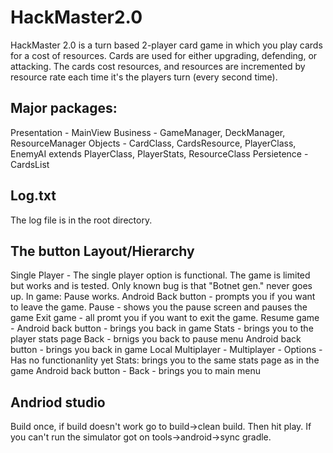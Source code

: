 # HackMaster2.0

HackMaster 2.0 is a turn based 2-player card game in which you play cards for a cost of resources. Cards are used for either upgrading, defending, or attacking. The cards cost resources, and resources are incremented by resource rate each time it's the players turn (every second time). 

## Major packages: 
  Presentation - MainView 
  Business - GameManager, DeckManager, ResourceManager
  Objects - CardClass, CardsResource, PlayerClass, EnemyAI extends PlayerClass, PlayerStats, ResourceClass
  Persietence - CardsList
  

## Log.txt
The log file is in the root directory.


## The button Layout/Hierarchy

Single Player - The single player option is functional. The game is limited but works and is tested. Only known bug is that "Botnet gen." never goes up.
  In game: Pause works.
    Android Back button - prompts you if you want to leave the game.
    Pause - shows you the pause screen and pauses the game
      Exit game - all promt you if you want to exit the game.
      Resume game - Android back button - brings you back in game
      Stats - brings you to the player stats page
        Back - brnigs you back to pause menu
        Android back button - brings you back in game
Local Multiplayer - Multiplayer - Options - Has no functionanlity yet
Stats: brings you to the same stats page as in the game
  Android back button - Back - brings you to main menu 


## Andriod studio 
Build once, if build doesn't work go to build->clean build. Then hit play.
If you can't run the simulator got on tools->android->sync gradle.
